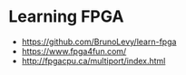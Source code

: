 # Learning FPGA

* https://github.com/BrunoLevy/learn-fpga
* https://www.fpga4fun.com/
* http://fpgacpu.ca/multiport/index.html
